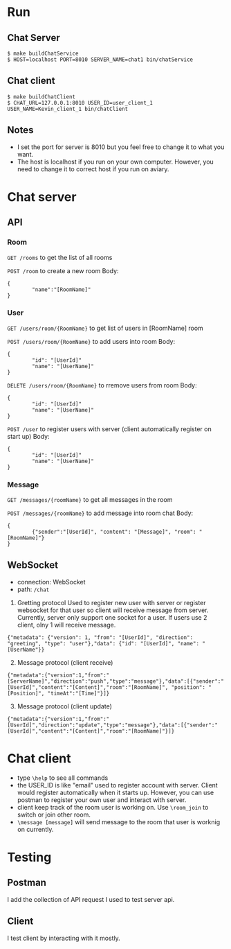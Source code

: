 # Run

## Chat Server
```
$ make buildChatService
$ HOST=localhost PORT=8010 SERVER_NAME=chat1 bin/chatService
```

## Chat client
```
$ make buildChatClient
$ CHAT_URL=127.0.0.1:8010 USER_ID=user_client_1 USER_NAME=Kevin_client_1 bin/chatClient
```

## Notes
- I set the port for server is 8010 but you feel free to change it to what you want.
- The host is localhost if you run on your own computer. However, you need to change it to correct host if you run on aviary.

# Chat server
## API

### Room

`GET /rooms` to get the list of all rooms

`POST /room` to create a new room
Body: 
```
{
        "name":"[RoomName]"
}
```


### User

`GET /users/room/{RoomName}` to get list of users in [RoomName] room

`POST /users/room/{RoomName}` to add users into room
Body:
```
{
        "id": "[UserId]"
        "name": "[UserName]"
}
```

`DELETE /users/room/{RoomName}` to rremove users from room
Body:
```
{
        "id": "[UserId]"
        "name": "[UserName]"
}
```

`POST /user` to register users with server (client automatically register on start up)
Body:
```
{
        "id": "[UserId]"
        "name": "[UserName]"
}
```

### Message
`GET /messages/{roomName}` to get all messages in the room

`POST /messages/{roomName}` to add message into room chat
Body:
```
{
        {"sender":"[UserId]", "content": "[Message]", "room": "[RoomName]"}
}
```

## WebSocket
- connection: WebSocket
- path: `/chat`

1. Gretting protocol
Used to register new user with server or register websocket for that user so client will receive message from server. Currently, server only support one socket for a user. If users use 2 client, olny 1 will receive message.

```
{"metadata": {"version": 1, "from": "[UserId]", "direction": "greeting", "type": "user"},"data": {"id": "[UserId]", "name": "[UserName"}}
```

2. Message protocol (client receive)
```
{"metadata":{"version":1,"from":"[ServerName]","direction":"push","type":"message"},"data":[{"sender":"[UserId]","content":"[Content]","room":"[RoomName]", "position": "[Position]", "timeAt":"[Time]"}]}
```

3. Message protocol (client update)
```
{"metadata":{"version":1,"from":"[UserId]","direction":"update","type":"message"},"data":[{"sender":"[UserId]","content":"[Content]","room":"[RoomName]"}]}
```


# Chat client

- type `\help` to see all commands
- the USER_ID is like "email" used to register account with server. Client would register automatically when it starts up. However, you can use postman to register your own user and interact with server. 
- client keep track of the room user is working on. Use `\room_join` to switch or join other room.
- `\message [message]` will send message to the room that user is worknig on currently.

# Testing

## Postman
I add the collection of API request I used to test server api. 

## Client
I test client by interacting with it mostly.